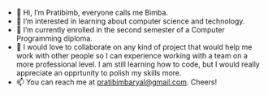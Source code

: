 - 👋 Hi, I’m Pratibimb, everyone calls me Bimba.
- 👀 I’m interested in learning about computer science and technology. 
- 🌱 I’m currently enrolled in the second semester of a Computer Programming diploma.  
- 💞️ I would love to collaborate on any kind of project that would help me work with other people so I can experience working with a team on a more professional level.
      I am still learning how to code, but I would really appreciate an opprtunity to polish my skills more.
- 📫 You can reach me at pratibimbaryal@gmail.com. 
Cheers!

<!---
BimbaCodes/BimbaCodes is a ✨ special ✨ repository because its `README.md` (this file) appears on your GitHub profile.
You can click the Preview link to take a look at your changes.
--->

